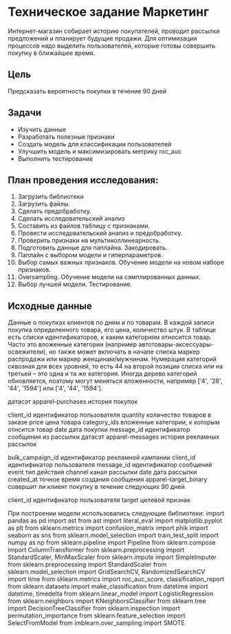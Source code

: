 # Техническое задание Маркетинг
Интернет-магазин собирает историю покупателей, проводит рассылки предложений и планирует будущие продажи. Для оптимизации процессов надо выделить пользователей, которые готовы совершить покупку в ближайшее время.

## Цель
Предсказать вероятность покупки в течение 90 дней

## Задачи
- Изучить данные
- Разработать полезные признаки
- Создать модель для классификации пользователей
- Улучшить модель и максимизировать метрику roc_auc
- Выполнить тестирование

## План проведения исследования:

1. Загрузить библиотеки
2. Загрузить файлы.
3. Сделать предобработку.
4. Сделать исследовательский анализ
5. Составить из файлов таблицу с признаками.
6. Провести исследовательский анализ и предобработку.
7. Проверить признаки на мультиколлинеарность.
8. Подготовить данные для паплайна. Закодировать.
9. Паплайн с выбором модели и гиперпараметров.
10. Выбор самых важных признаков. Обучение модели на новом наборе признаков.
11. Oversampling. Обучение модели на сэмплированных данных.
12. Выбор лучшей модели. Тестирование.

## Исходные данные
Данные о покупках клиентов по дням и по товарам. В каждой записи покупка определенного товара, его цена, количество штук. В таблице есть списки идентификаторов, к каким категориям относится товар. Часто это вложенные категории (например автотовары-аксессуары-освежители), но также может включать в начале списка маркер распродажи или маркер женщинам/мужчинам. Нумерация категорий сквозная для всех уровней, то есть 44 на второй позиции списка или на третьей – это одна и та же категория. Иногда дерево категорий обновляется, поэтому могут меняться вложенности, например ['4', '28', '44', '1594'] или ['4', '44', '1594'].

датасэт apparel-purchases история покупок

client_id идентификатор пользователя
quantity количество товаров в заказе
price цена товара
category_ids вложенные категории, к которым отнсится товар
date дата покупки
message_id идентификатор сообщения из рассылки
датасэт apparel-messages история рекламных рассылок

bulk_campaign_id идентификатор рекламной кампании
client_id идентификатор пользователя
message_id идентификатор сообщений
event тип действия
channel канал рассылки
date дата рассылки
created_at точное время создания сообщения
apparel-target_binary совершит ли клиент покупку в течение следующих 90 дней

client_id идентификатор пользователя
target целевой признак

При построении модели использовались следующие библиотеки:
import pandas as pd
import ast
from ast import literal_eval
import matplotlib.pyplot as plt
from sklearn.metrics import confusion_matrix
import phik
import seaborn as sns
from sklearn.model_selection import train_test_split
import numpy as np
from sklearn.pipeline import Pipeline
from sklearn.compose import ColumnTransformer
from sklearn.preprocessing import StandardScaler, MinMaxScaler
from sklearn.impute import SimpleImputer
from sklearn.preprocessing import StandardScaler
from sklearn.model_selection import GridSearchCV, RandomizedSearchCV
import time
from sklearn.metrics import roc_auc_score, classification_report
from sklearn.datasets import make_classification
from datetime import datetime, timedelta
from sklearn.linear_model import LogisticRegression
from sklearn.neighbors import KNeighborsClassifier
from sklearn.tree import DecisionTreeClassifier
from sklearn.inspection import permutation_importance
from sklearn.feature_selection import SelectFromModel
from imblearn.over_sampling import SMOTE
